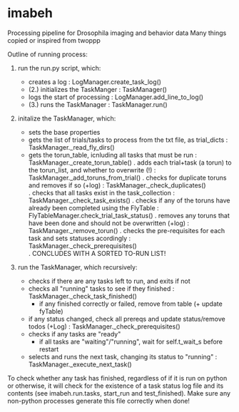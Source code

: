 # imabeh
Processing pipeline for Drosophila imaging and behavior data 
Many things copied or inspired from twoppp



Outline of running process:

1. run the run.py script, which:
    - creates a log :                       LogManager.create_task_log()
    - (2.) initializes the TaskManger :     TaskManager()
    - logs the start of processing :        LogManager.add_line_to_log()
    - (3.) runs the TaskManager :           TaskManager.run()

2. initalize the TaskManager, which:
    - sets the base properties
    - gets the list of trials/tasks to process from the txt file, as trial_dicts :       TaskManager._read_fly_dirs()
    - gets the torun_table, icnluding all tasks that must be run :                       TaskManager._create_torun_table()
      . adds each trial+task (a torun) to the torun_list, and whether to overwrite (!) : TaskManager._add_toruns_from_trial()
      . checks for duplicate toruns and removes if so (+log) :                           TaskManager._check_duplicates()   
      . checks that all tasks exist in the task_collection :                             TaskManager._check_task_exists()
      . checks if any of the toruns have already been completed using the FlyTable :     FlyTableManager.check_trial_task_status()
      . removes any toruns that have been done and should not be overwritten (+log) :    TaskManager._remove_torun()
      . checks the pre-requisites for each task and sets statuses acordingly :           TaskManager._check_prerequisites()        
      . CONCLUDES WITH A SORTED TO-RUN LIST!

3. run the TaskManager, which recursively: 
    - checks if there are any tasks left to run, and exits if not 
    - checks all "running" tasks to see if they finished :                               TaskManager._check_task_finished()
        - if any finished correctly or failed, remove from table (+ update fyTable)
    - if any status changed, check all prereqs and update status/remove todos (+Log) :   TaskManager._check_prerequisites()
    - checks if any tasks are "ready"
        - if all tasks are "waiting"/"running", wait for self.t_wait_s before restart                        
    - selects and runs the next task, changing its status to "running" :                 TaskManager._execute_next_task()
    
To check whether any task has finished, regardless of if it is run on python or otherwise, it will check for the existence of a
task status log file and its contents (see imabeh.run.tasks, start_run and test_finished).
Make sure any non-python processes generate this file correctly when done!
